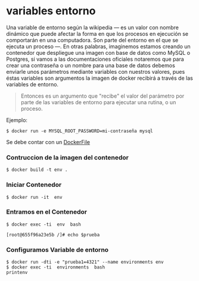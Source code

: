# variables entorno

Una variable de entorno según la wikipedia — es un valor con nombre dinámico que puede afectar la forma en que los procesos en ejecución se comportarán en una computadora. Son parte del entorno en el que se ejecuta un proceso —. En otras palabras, imaginemos estamos creando un contenedor que despliegue una imagen con base de datos como MySQL o Postgres, si vamos a las documentaciones oficiales notaremos que para crear una contraseña o un nombre para una base de datos debemos enviarle unos parámetros mediante variables con nuestros valores, pues éstas variables son argumentos la imagen de docker recibirá a través de las variables de entorno.

> Entonces es un argumento que "recibe" el valor del parámetro por parte de las variables de entorno para ejecutar una rutina, o un proceso.


Ejemplo:

```
$ docker run -e MYSQL_ROOT_PASSWORD=mi-contraseña mysql
````

Se debe contar con un [DockerFile](https://raw.githubusercontent.com/roxsross/clase2-automation/master/docker/Dockerfile)

### Contruccion de la imagen del contenedor

```
$ docker build -t env .  
```
### Iniciar Contenedor
```
$ docker run -it  env
```
### Entramos en el Contenedor

```
$ docker exec -ti  env  bash

[root@655f96a23e5b /]# echo $prueba
```
### Configuramos Variable de entorno
```
$ docker run -dti -e "prueba1=4321" --name environments env
$ docker exec -ti  environments  bash
printenv
```